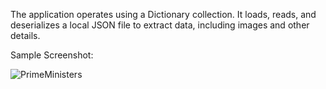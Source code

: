 The application operates using a Dictionary collection. It loads, reads, and deserializes a local JSON file to extract data, including images and other details.

Sample Screenshot:

![PrimeMinisters](https://github.com/ralphcristofer/PrimeMinisters/assets/46301746/d47e8ccf-58e0-4076-8f69-30df42021fa3)

